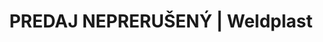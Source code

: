 ---
Filename: "predaj-nepreruseny"
Link: "file:/Users/vinayakpatel/Downloads/www.weldplast.cz/index.php/sk/novinky/predaj-nepreruseny"
product_name: "null"
product_id: "null"
title: "PREDAJ NEPRERUŠENÝ | Weldplast"
product_desc: ""
product_specs: ""
product_downloads: ""
href: ""
p_desc_2: ""
accessories: ""
similar_products: ""
---
